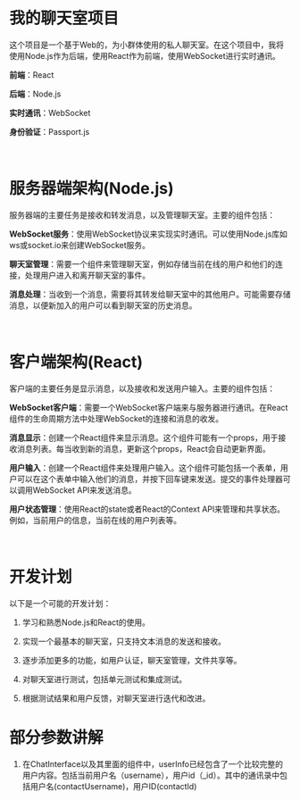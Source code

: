 # 我的聊天室项目

这个项目是一个基于Web的，为小群体使用的私人聊天室。在这个项目中，我将使用Node.js作为后端，使用React作为前端，使用WebSocket进行实时通讯。

**前端**：React

**后端**：Node.js

**实时通讯**：WebSocket

**身份验证**：Passport.js

<br>

# 服务器端架构(Node.js)

服务器端的主要任务是接收和转发消息，以及管理聊天室。主要的组件包括：

**WebSocket服务**：使用WebSocket协议来实现实时通讯。可以使用Node.js库如ws或socket.io来创建WebSocket服务。

**聊天室管理**：需要一个组件来管理聊天室，例如存储当前在线的用户和他们的连接，处理用户进入和离开聊天室的事件。

**消息处理**：当收到一个消息，需要将其转发给聊天室中的其他用户。可能需要存储消息，以便新加入的用户可以看到聊天室的历史消息。

<br>

# 客户端架构(React)

客户端的主要任务是显示消息，以及接收和发送用户输入。主要的组件包括：

**WebSocket客户端**：需要一个WebSocket客户端来与服务器进行通讯。在React组件的生命周期方法中处理WebSocket的连接和消息的收发。

**消息显示**：创建一个React组件来显示消息。这个组件可能有一个props，用于接收消息列表。每当收到新的消息，更新这个props，React会自动更新界面。

**用户输入**：创建一个React组件来处理用户输入。这个组件可能包括一个表单，用户可以在这个表单中输入他们的消息，并按下回车键来发送。提交的事件处理器可以调用WebSocket API来发送消息。

**用户状态管理**：使用React的state或者React的Context API来管理和共享状态。例如，当前用户的信息，当前在线的用户列表等。

<br>

# 开发计划

以下是一个可能的开发计划：

1. 学习和熟悉Node.js和React的使用。

2. 实现一个最基本的聊天室，只支持文本消息的发送和接收。

3. 逐步添加更多的功能，如用户认证，聊天室管理，文件共享等。

4. 对聊天室进行测试，包括单元测试和集成测试。

5. 根据测试结果和用户反馈，对聊天室进行迭代和改进。


# 部分参数讲解

1. 在ChatInterface以及其里面的组件中，userInfo已经包含了一个比较完整的用户内容。包括当前用户名（username），用户id（_id）。其中的通讯录中包括用户名(contactUsername)，用户ID(contactId)
